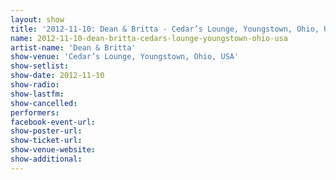 ```yaml
---
layout: show
title: '2012-11-10: Dean & Britta - Cedar’s Lounge, Youngstown, Ohio, USA'
name: 2012-11-10-dean-britta-cedars-lounge-youngstown-ohio-usa
artist-name: 'Dean & Britta'
show-venue: 'Cedar’s Lounge, Youngstown, Ohio, USA'
show-setlist: 
show-date: 2012-11-10
show-radio: 
show-lastfm: 
show-cancelled: 
performers: 
facebook-event-url: 
show-poster-url: 
show-ticket-url: 
show-venue-website: 
show-additional: 
---
```


